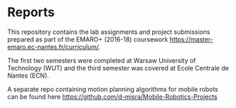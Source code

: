 # Reports
This repository contains the lab assignments and project submissions prepared as part of the EMARO+ (2016-18) coursework https://master-emaro.ec-nantes.fr/curriculum/. 

The first two semesters were completed at Warsaw University of Technology (WUT) and the third semester was covered at Ecole Centrale de Nantes (ECN). 

A separate repo containing motion planning algorithms for mobile robots can be found here https://github.com/d-misra/Mobile-Robotics-Projects

